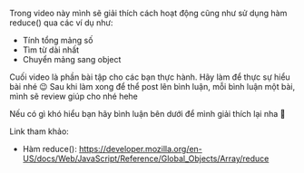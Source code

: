 Trong video này mình sẽ giải thích cách hoạt động cũng như sử dụng hàm reduce() qua các ví dụ như:

- Tính tổng mảng số
- Tìm từ dài nhất
- Chuyển mảng sang object

Cuối video là phần bài tập cho các bạn thực hành.
Hãy làm để thực sự hiểu bài nhé 😉
Sau khi làm xong để thể post lên bình luận, mỗi bình luận một bài, mình sẽ review giúp cho nhé hehe

Nếu có gì khó hiểu bạn hãy bình luận bên dưới để mình giải thích lại nha 🙂

Link tham khảo:

- Hàm reduce(): https://developer.mozilla.org/en-US/docs/Web/JavaScript/Reference/Global_Objects/Array/reduce
